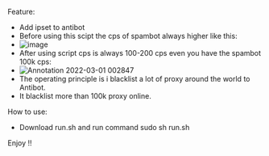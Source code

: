 Feature: 
- Add ipset to antibot
- Before using this scipt the cps of spambot always higher like this:
- ![image](https://user-images.githubusercontent.com/95573884/156032045-208207e8-5203-43bc-a607-1449579728b7.png)
- After using script cps is always 100-200 cps even you have the spambot 100k cps:
- ![Annotation 2022-03-01 002847](https://user-images.githubusercontent.com/95573884/156032300-e50d1b49-6451-4eca-82d9-03019f2ee9e7.png)
- The operating principle is i blacklist a lot of proxy around the world to Antibot.
- It blacklist more than 100k proxy online.

How to use:
- Download run.sh and run command sudo sh run.sh

Enjoy !!
